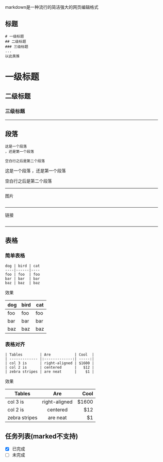 markdown是一种流行的简洁强大的网页编辑格式



## 标题

```
# 一级标题
## 二级标题
### 三级标题
...
以此类推
```

# 一级标题
## 二级标题
### 三级标题

---
## 段落

```
这是一个段落
，还是第一个段落

空白行之后是第二个段落

```

这是一个段落
，还是第一个段落

空白行之后是第二个段落


---
图片

```

```

---
链接

```

```

---
## 表格

### 简单表格

```
dog | bird | cat
----|------|----
foo | foo  | foo
bar | bar  | bar
baz | baz  | baz
```

效果

dog | bird | cat
----|------|----
foo | foo  | foo
bar | bar  | bar
baz | baz  | baz

### 表格对齐

```
| Tables        | Are           | Cool  |
| ------------- |:-------------:| -----:|
| col 3 is      | right-aligned | $1600 |
| col 2 is      | centered      |   $12 |
| zebra stripes | are neat      |    $1 |
```

效果

| Tables        | Are           | Cool  |
| ------------- |:-------------:| -----:|
| col 3 is      | right-aligned | $1600 |
| col 2 is      | centered      |   $12 |
| zebra stripes | are neat      |    $1 |


## 任务列表(marked不支持)

- [x] 已完成
- [ ] 未完成